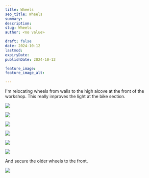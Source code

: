 ```yaml
---
title: Wheels
seo_title: Wheels
summary:
description:
slug: Wheels
author: <no value>

draft: false
date: 2024-10-12
lastmod:
expiryDate:
publishDate: 2024-10-12

feature_image:
feature_image_alt:

---
```

I'm relocating wheels from walls to the high alcove at the front of the workshop. This really improves the light at the bike section.


![](/images/1164.jpeg)

![](/images/1165.jpeg)

![](/images/1167.jpeg)

![](/images/1168.jpeg)

![](/images/1172.jpeg)

![](/images/1174.jpeg)


And secure the older wheels to the front. 

![](/images/1162.jpeg)